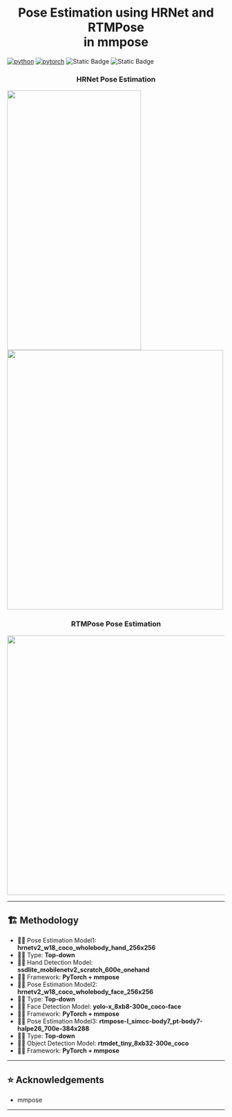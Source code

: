 <div align="center">
    <h1>Pose Estimation using HRNet and RTMPose <br/> in mmpose </h1>
</div>

[![python](https://img.shields.io/badge/Python-3.11-3776AB.svg?style=flat&logo=python&logoColor=white)](https://www.python.org)
[![pytorch](https://img.shields.io/badge/PyTorch-2.0.1+cu117-EE4C2C.svg?style=flat&logo=pytorch)](https://pytorch.org)
![Static Badge](https://img.shields.io/badge/Pose-Estimation-cyan)
![Static Badge](https://img.shields.io/badge/mmpose-blue)

<div align="center">
    <h3>HRNet Pose Estimation </h3>
</div>

<img src="https://github.com/user-attachments/assets/9719d1b1-dc11-45ea-911f-831335becfda" width="310" height="600"> <img src="https://github.com/user-attachments/assets/09f576e3-c2b3-4076-893a-f8e02eaa30fc" width="500" height="600">

<div align="center">
    <h3>RTMPose Pose Estimation </h3>
</div>

<img src="https://github.com/user-attachments/assets/48918d84-a81e-4d42-b619-20737b488f56" width="810" height="600">

---

## 🏗️ Methodology

- 🤸‍♂️ Pose Estimation Model1: **hrnetv2_w18_coco_wholebody_hand_256x256**
- 🤸‍♂️ Type: **Top-down**
- 🤸‍♂️ Hand Detection Model: **ssdlite_mobilenetv2_scratch_600e_onehand**
- 🤸‍♂️ Framework: **PyTorch + mmpose**
- 🤸‍♂️ Pose Estimation Model2: **hrnetv2_w18_coco_wholebody_face_256x256**
- 🤸‍♂️ Type: **Top-down**
- 🤸‍♂️ Face Detection Model: **yolo-x_8xb8-300e_coco-face**
- 🤸‍♂️ Framework: **PyTorch + mmpose**
- 🤸‍♂️ Pose Estimation Model3: **rtmpose-l_simcc-body7_pt-body7-halpe26_700e-384x288**
- 🤸‍♂️ Type: **Top-down**
- 🤸‍♂️ Object Detection Model: **rtmdet_tiny_8xb32-300e_coco**
- 🤸‍♂️ Framework: **PyTorch + mmpose**

---

## ⭐ Acknowledgements

- mmpose

---
